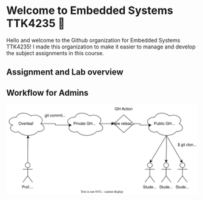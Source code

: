 # Welcome to Embedded Systems TTK4235 👋

Hello and welcome to the Github organization for Embedded Systems TTK4235!
I made this organization to make it easier to manage and develop the subject assignments in this course. 

## Assignment and Lab overview



## Workflow for Admins

![workflow](https://github.com/ITK-TTK4235/.github/blob/main/admin_workflow_diagram.svg)
